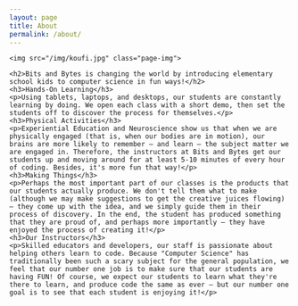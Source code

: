 ```yaml
---
layout: page
title: About
permalink: /about/
---
```


<div class="about-wrapper">

	<img src="/img/koufi.jpg" class="page-img">

	<h2>Bits and Bytes is changing the world by introducing elementary school kids to computer science in fun ways!</h2>
	<h3>Hands-On Learning</h3>
	<p>Using tablets, laptops, and desktops, our students are constantly learning by doing. We open each class with a short demo, then set the students off to discover the process for themselves.</p>
	<h3>Physical Activities</h3>
	<p>Experiential Education and Neuroscience show us that when we are physically engaged (that is, when our bodies are in motion), our brains are more likely to remember – and learn – the subject matter we are engaged in. Therefore, the instructors at Bits and Bytes get our students up and moving around for at least 5-10 minutes of every hour of coding. Besides, it's more fun that way!</p>
	<h3>Making Things</h3>
	<p>Perhaps the most important part of our classes is the products that our students actually produce. We don't tell them what to make (although we may make suggestions to get the creative juices flowing) – they come up with the idea, and we simply guide them in their process of discovery. In the end, the student has produced something that they are proud of, and perhaps more importantly – they have enjoyed the process of creating it!</p>
	<h3>Our Instructors</h3>
	<p>Skilled educators and developers, our staff is passionate about helping others learn to code. Because "Computer Science" has traditionally been such a scary subject for the general population, we feel that our number one job is to make sure that our students are having FUN! Of course, we expect our students to learn what they're there to learn, and produce code the same as ever – but our number one goal is to see that each student is enjoying it!</p>


</div> <!-- end about-wrapper -->
